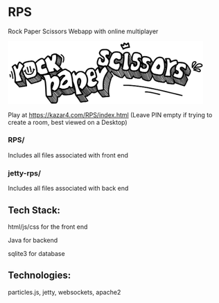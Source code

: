 # RPS
Rock Paper Scissors Webapp with online multiplayer

<img src="https://github.com/kazar4/RPS/blob/master/README_LOGO.png" width="450">

Play at https://kazar4.com/RPS/index.html
(Leave PIN empty if trying to create a room, best viewed on a Desktop)

### RPS/
Includes all files associated with front end
### jetty-rps/
Includes all files associated with back end


## Tech Stack:
html/js/css for the front end

Java for backend

sqlite3 for database


## Technologies:
particles.js, jetty, websockets, apache2
